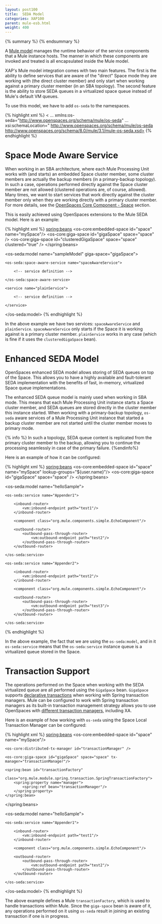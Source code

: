 ```yaml
---
layout: post100
title:  SEDA Model
categories: XAP100
parent: mule-esb.html
weight: 400
---
```



{% summary  %} {% endsummary %}



A [Mule model](http://www.mulesoft.org/documentation-3.2/display/MULE3USER/Models#Models) manages the runtime behavior of the service components that a Mule instance hosts. The manner in which these components are invoked and treated is all encapsulated inside the Mule model.

XAP's Mule model integration comes with two main features. The first is the ability to define services that are aware of the "direct" Space mode they are working with (the direct cluster member) and only start when working against a primary cluster member (in an SBA topology). The second feature is the ability to store SEDA queues in a virtualized space queue instead of Mule's default VM queues.

To use this model, we have to add `os-seda` to the namespaces.

{% highlight xml %}
< ...
xmlns:os-seda="http://www.openspaces.org/schema/mule/os-seda"
...
xsi:schemaLocation="
http://www.openspaces.org/schema/mule/os-seda http://www.openspaces.org/schema/8.0/mule/3.1/mule-os-seda.xsd>
{% endhighlight %}

# Space Mode Aware Service

When working in an SBA architecture, where each Mule Processing Unit works with (and starts) an embedded Space cluster member, some cluster members are actually the backup members (in a primary-backup topology). In such a case, operations performed directly against the Space cluster member are not allowed (clustered operations are, of course, allowed). Many times, we want to start services that work directly against the cluster member only when they are working directly with a primary cluster member. For more details, see the [OpenSpaces Core Component - Space](./the-space-configuration.html#proxy) section.

This is easily achieved using OpenSpaces extensions to the Mule SEDA model. Here is an example:

{% highlight xml %}
<spring:beans>
	<os-core:embedded-space id="space" name="mySpace"/>
	<os-core:giga-space id="gigaSpace" space="space" />
	<os-core:giga-space id="clusteredGigaSpace" space="space" clustered="true" />
</spring:beans>

<os-seda:model name="sampleModel" giga-space="gigaSpace">

    <os-seda:space-aware-service name="spaceAwareService">

        <!-- service definition -->

    </os-seda:space-aware-service>

    <service name="plainService">

        <!-- service definition -->

    </service>

</os-seda:model>
{% endhighlight %}

In the above example we have two services: `spaceAwareService` and `plainService`. `spaceAwareService` only starts if the Space it is working against is a primary cluster member. `plainService` works in any case (which is fine if it uses the `clusteredGigaSpace` bean).

# Enhanced SEDA Model

OpenSpaces enhanced SEDA model allows storing of SEDA queues on top of the Space. This allows you to have a highly available and fault-tolerant SEDA implementation with the benefits of fast, in-memory, virtualized Space queue implementations.

The enhanced SEDA queue model is mainly used when working in SBA mode. This means that each Mule Processing Unit instance starts a Space cluster member, and SEDA queues are stored directly in the cluster member this instance started. When working with a primary-backup topology, `os-seda` aware services of a Mule Processing Unit instance that started a backup cluster member are not started until the cluster member moves to primary mode.

{% info %}
In such a topology, SEDA queue content is replicated from the primary cluster member to the backup, allowing you to continue the processing seamlessly in case of the primary failure.
{%endinfo%}

Here is an example of how it can be configured:

{% highlight xml %}
<spring:beans>
	<os-core:embedded-space id="space" name="mySpace" lookup-groups="${user.name}"/>
	<os-core:giga-space id="gigaSpace" space="space" />
</spring:beans>

<os-seda:model name="helloSample">

    <os-seda:service name="Appender1">

        <inbound-router>
            <vm:inbound-endpoint path="test1"/>
        </inbound-router>

        <component class="org.mule.components.simple.EchoComponent"/>

        <outbound-router>
            <outbound-pass-through-router>
                <vm:outbound-endpoint path="test2"/>
            </outbound-pass-through-router>
        </outbound-router>

    </os-seda:service>

    <os-seda:service name="Appender2">

        <inbound-router>
            <vm:inbound-endpoint path="test2"/>
        </inbound-router>

        <component class="org.mule.components.simple.EchoComponent"/>

        <outbound-router>
            <outbound-pass-through-router>
                <vm:outbound-endpoint path="test3"/>
            </outbound-pass-through-router>
        </outbound-router>

    </os-seda:service>

</model>
{% endhighlight %}

In the above example, the fact that we are using the `os-seda:model`, and in it `os-seda:service` means that the `os-seda:service` instance queue is a virtualized queue stored in the Space.

# Transaction Support

The operations performed on the Space when working with the SEDA virtualized queue are all performed using the `GigaSpace` bean. `GigaSpace` supports [declarative transactions](./the-gigaspace-interface.html#OpenSpacesCoreComponent-GigaSpace-DeclarativeTransactions) when working with Spring transaction managers. Mule can be configured to work with Spring transaction managers as its built-in transaction management strategy allows you to use OpenSpaces with [different transaction managers](./transaction-management.html), including XA.

Here is an example of how working with `os-seda` using the Space Local Transaction Manager can be configured:

{% highlight xml %}
<spring:beans>
   <os-core:embedded-space id="space" name="mySpace"/>

    <os-core:distributed-tx-manager id="transactionManager" />

    <os-core:giga-space id="gigaSpace" space="space" tx-manager="transactionManager"/>

    <spring:bean id="transactionFactory"
                 class="org.mule.module.spring.transaction.SpringTransactionFactory">
        <spring:property name="manager">
            <spring:ref bean="transactionManager"/>
        </spring:property>
    </spring:bean>

</spring:beans>

<os-seda:model name="helloSample">

    <os-seda:service name="Appender1">

        <inbound-router>
            <vm:inbound-endpoint path="test1"/>
        </inbound-router>

        <component class="org.mule.components.simple.EchoComponent"/>

        <outbound-router>
            <outbound-pass-through-router>
                <vm:outbound-endpoint path="test2"/>
            </outbound-pass-through-router>
        </outbound-router>

    </os-seda:service>
</os-seda:model>
{% endhighlight %}

The above example defines a Mule `transactionFactory`, which is used to handle transactions within Mule. Since the `giga-space` bean is aware of it, any operations performed on it using `os-seda` result in joining an existing transaction if one is in progress.
